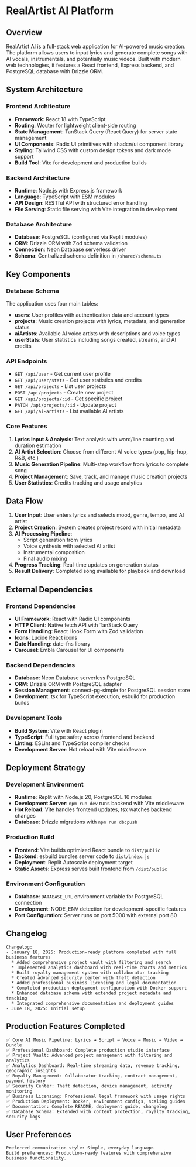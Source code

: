 # RealArtist AI Platform

## Overview

RealArtist AI is a full-stack web application for AI-powered music creation. The platform allows users to input lyrics and generate complete songs with AI vocals, instrumentals, and potentially music videos. Built with modern web technologies, it features a React frontend, Express backend, and PostgreSQL database with Drizzle ORM.

## System Architecture

### Frontend Architecture
- **Framework**: React 18 with TypeScript
- **Routing**: Wouter for lightweight client-side routing
- **State Management**: TanStack Query (React Query) for server state management
- **UI Components**: Radix UI primitives with shadcn/ui component library
- **Styling**: Tailwind CSS with custom design tokens and dark mode support
- **Build Tool**: Vite for development and production builds

### Backend Architecture
- **Runtime**: Node.js with Express.js framework
- **Language**: TypeScript with ESM modules
- **API Design**: RESTful API with structured error handling
- **File Serving**: Static file serving with Vite integration in development

### Database Architecture
- **Database**: PostgreSQL (configured via Replit modules)
- **ORM**: Drizzle ORM with Zod schema validation
- **Connection**: Neon Database serverless driver
- **Schema**: Centralized schema definition in `/shared/schema.ts`

## Key Components

### Database Schema
The application uses four main tables:
- **users**: User profiles with authentication data and account types
- **projects**: Music creation projects with lyrics, metadata, and generation status
- **aiArtists**: Available AI voice artists with descriptions and voice types
- **userStats**: User statistics including songs created, streams, and AI credits

### API Endpoints
- `GET /api/user` - Get current user profile
- `GET /api/user/stats` - Get user statistics and credits
- `GET /api/projects` - List user projects
- `POST /api/projects` - Create new project
- `GET /api/projects/:id` - Get specific project
- `PATCH /api/projects/:id` - Update project
- `GET /api/ai-artists` - List available AI artists

### Core Features
1. **Lyrics Input & Analysis**: Text analysis with word/line counting and duration estimation
2. **AI Artist Selection**: Choose from different AI voice types (pop, hip-hop, R&B, etc.)
3. **Music Generation Pipeline**: Multi-step workflow from lyrics to complete song
4. **Project Management**: Save, track, and manage music creation projects
5. **User Statistics**: Credits tracking and usage analytics

## Data Flow

1. **User Input**: User enters lyrics and selects mood, genre, tempo, and AI artist
2. **Project Creation**: System creates project record with initial metadata
3. **AI Processing Pipeline**:
   - Script generation from lyrics
   - Voice synthesis with selected AI artist
   - Instrumental composition
   - Final audio mixing
4. **Progress Tracking**: Real-time updates on generation status
5. **Result Delivery**: Completed song available for playback and download

## External Dependencies

### Frontend Dependencies
- **UI Framework**: React with Radix UI components
- **HTTP Client**: Native fetch API with TanStack Query
- **Form Handling**: React Hook Form with Zod validation
- **Icons**: Lucide React icons
- **Date Handling**: date-fns library
- **Carousel**: Embla Carousel for UI components

### Backend Dependencies
- **Database**: Neon Database serverless PostgreSQL
- **ORM**: Drizzle ORM with PostgreSQL adapter
- **Session Management**: connect-pg-simple for PostgreSQL session store
- **Development**: tsx for TypeScript execution, esbuild for production builds

### Development Tools
- **Build System**: Vite with React plugin
- **TypeScript**: Full type safety across frontend and backend
- **Linting**: ESLint and TypeScript compiler checks
- **Development Server**: Hot reload with Vite middleware

## Deployment Strategy

### Development Environment
- **Runtime**: Replit with Node.js 20, PostgreSQL 16 modules
- **Development Server**: `npm run dev` runs backend with Vite middleware
- **Hot Reload**: Vite handles frontend updates, tsx watches backend changes
- **Database**: Drizzle migrations with `npm run db:push`

### Production Build
- **Frontend**: Vite builds optimized React bundle to `dist/public`
- **Backend**: esbuild bundles server code to `dist/index.js`
- **Deployment**: Replit Autoscale deployment target
- **Static Assets**: Express serves built frontend from `/dist/public`

### Environment Configuration
- **Database**: `DATABASE_URL` environment variable for PostgreSQL connection
- **Development**: NODE_ENV detection for development-specific features
- **Port Configuration**: Server runs on port 5000 with external port 80

## Changelog
```
Changelog:
- January 18, 2025: Production-ready platform completed with full business features
  * Added comprehensive project vault with filtering and search
  * Implemented analytics dashboard with real-time charts and metrics
  * Built royalty management system with collaborator tracking
  * Created advanced security center with theft detection
  * Added professional business licensing and legal documentation
  * Completed production deployment configuration with Docker support
  * Enhanced database schema with extended project metadata and tracking
  * Integrated comprehensive documentation and deployment guides
- June 18, 2025: Initial setup
```

## Production Features Completed
```
✅ Core AI Music Pipeline: Lyrics → Script → Voice → Music → Video → Bundle
✅ Professional Dashboard: Complete production studio interface
✅ Project Vault: Advanced project management with filtering and analytics
✅ Analytics Dashboard: Real-time streaming data, revenue tracking, geographic insights
✅ Royalty Management: Collaborator tracking, contract management, payment history
✅ Security Center: Theft detection, device management, activity monitoring
✅ Business Licensing: Professional legal framework with usage rights
✅ Production Deployment: Docker, environment configs, scaling guides
✅ Documentation: Complete README, deployment guide, changelog
✅ Database Schema: Extended with content protection, royalty tracking, security logs
```

## User Preferences
```
Preferred communication style: Simple, everyday language.
Build preferences: Production-ready features with comprehensive business functionality.
```